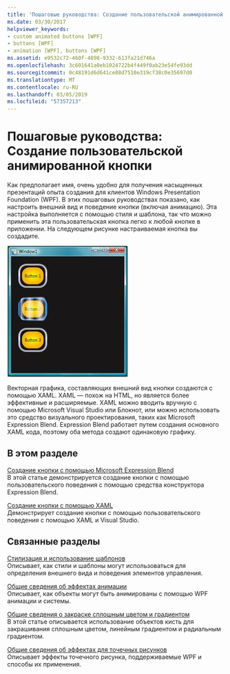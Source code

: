 ```yaml
---
title: 'Пошаговые руководства: Создание пользовательской анимированной кнопки'
ms.date: 03/30/2017
helpviewer_keywords:
- custom animated buttons [WPF]
- buttons [WPF]
- animation [WPF], buttons [WPF]
ms.assetid: e9532c72-460f-4898-9332-613fa21d746a
ms.openlocfilehash: 3c601641a0eb1024722b4f449f0ab23e54fe93dd
ms.sourcegitcommit: 0c48191d6d641ce88d7510e319cf38c0e35697d0
ms.translationtype: MT
ms.contentlocale: ru-RU
ms.lasthandoff: 03/05/2019
ms.locfileid: "57357213"
---
```

# <a name="walkthroughs-create-a-custom-animated-button"></a>Пошаговые руководства: Создание пользовательской анимированной кнопки
Как предполагает имя, очень удобно для получения насыщенных презентаций опыта создания для клиентов Windows Presentation Foundation (WPF). В этих пошаговых руководствах показано, как настроить внешний вид и поведение кнопки (включая анимацию). Эта настройка выполняется с помощью стиля и шаблона, так что можно применить эта пользовательская кнопка легко к любой кнопке в приложении. На следующем рисунке настраиваемая кнопка вы создадите.  
  
 ![Настраиваемая кнопка, которая будет создан](./media/custom-button-blend-intro.jpg "custom_button_blend_Intro")  
  
 Векторная графика, составляющих внешний вид кнопки создаются с помощью XAML. XAML — похож на HTML, но является более эффективные и расширяемые. XAML можно вводить вручную с помощью Microsoft Visual Studio или Блокнот, или можно использовать это средство визуального проектирования, таких как Microsoft Expression Blend. Expression Blend работает путем создания основного XAML кода, поэтому оба метода создают одинаковую графику.  
  
## <a name="in-this-section"></a>В этом разделе  
 [Создание кнопки с помощью Microsoft Expression Blend](walkthrough-create-a-button-by-using-microsoft-expression-blend.md)  
 В этой статье демонстрируется создание кнопки с помощью пользовательского поведения с помощью средства конструктора Expression Blend.  
  
 [Создание кнопки с помощью XAML](walkthrough-create-a-button-by-using-xaml.md)  
 Демонстрирует создание кнопки с помощью пользовательского поведения с помощью XAML и Visual Studio.  
  
## <a name="related-sections"></a>Связанные разделы  
 [Стилизация и использование шаблонов](styling-and-templating.md)  
 Описывает, как стили и шаблоны могут использоваться для определения внешнего вида и поведения элементов управления.  
  
 [Общие сведения об эффектах анимации](../graphics-multimedia/animation-overview.md)  
 Описывает, как объекты могут быть анимированы с помощью WPF анимации и системы.  
  
 [Общие сведения о закраске сплошным цветом и градиентом](../graphics-multimedia/painting-with-solid-colors-and-gradients-overview.md)  
 В этой статье описывается использование объектов кисть для закрашивания сплошным цветом, линейным градиентом и радиальным градиентом.  
  
 [Общие сведения об эффектах для точечных рисунков](../graphics-multimedia/bitmap-effects-overview.md)  
 Описывает эффекты точечного рисунка, поддерживаемые WPF и способы их применения.
